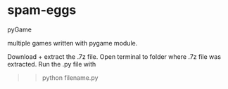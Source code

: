 # spam-eggs
pyGame

multiple games written with pygame module.

Download + extract the .7z file. 
Open terminal to folder where .7z file was extracted.
Run the .py file with
>> python filename.py
